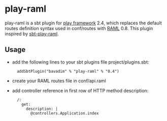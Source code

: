 # play-raml

play-raml is a sbt plugin for [play framework](https://www.playframework.com/) 2.4, 
which replaces the default routes definition syntax used in conf/routes with [RAML](http://raml.org) 0.8. 
This plugin inspired by [sbt-play-raml](https://github.com/scalableminds/sbt-play-raml).

## Usage

- add the following lines to your sbt plugins file project/plugins.sbt:

        addSbtPlugin("bavadim" % "play-raml" % "0.4")
        
- create your RAML routes file in conf/api.raml 
- add controller reference in first row of HTTP method description:

        /:
          get:
            description: |
              @controllers.Application.index
